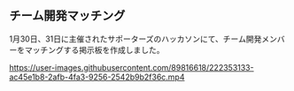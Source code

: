 



## チーム開発マッチング
1月30日、31日に主催されたサポーターズのハッカソンにて、チーム開発メンバーをマッチングする掲示板を作成しました。



https://user-images.githubusercontent.com/89816618/222353133-ac45e1b8-2afb-4fa3-9256-2542b9b2f36c.mp4


